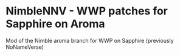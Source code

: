 # NimbleNNV - WWP patches for Sapphire on Aroma

Mod of the Nimble aroma branch for WWP on Sapphire (previously NoNameVerse)
